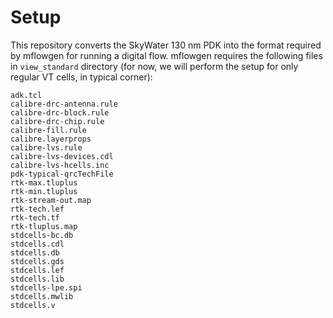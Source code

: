 # Setup

This repository converts the SkyWater 130 nm PDK into the format required by mflowgen for running a digital flow. mflowgen requires the following files in `view_standard` directory (for now, we will perform the setup for only regular VT cells, in typical corner):
```
adk.tcl
calibre-drc-antenna.rule
calibre-drc-block.rule
calibre-drc-chip.rule
calibre-fill.rule
calibre.layerprops
calibre-lvs.rule
calibre-lvs-devices.cdl
calibre-lvs-hcells.inc
pdk-typical-qrcTechFile
rtk-max.tluplus
rtk-min.tluplus
rtk-stream-out.map
rtk-tech.lef
rtk-tech.tf
rtk-tluplus.map
stdcells-bc.db
stdcells.cdl
stdcells.db
stdcells.gds
stdcells.lef
stdcells.lib
stdcells-lpe.spi
stdcells.mwlib
stdcells.v
```